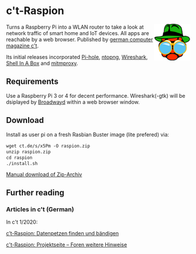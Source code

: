 # c't-Raspion

<img src="files/logo.png" alt="drawing" width="100" align="right">Turns a Raspberry Pi into a WLAN router to take a look at network traffic of smart home and IoT devices. All apps are reachable by a web browser. Published by [german computer magazine c't](https://ct.de/).

Its initial releases incorporated [Pi-hole](https://pi-hole.net/), [ntopng](https://www.ntop.org/products/traffic-analysis/ntop/), [Wireshark](https://www.wireshark.org/), [Shell In A Box](https://github.com/shellinabox/shellinabox) and [mitmproxy](https://mitmproxy.org/).

## Requirements

Use a Raspberry Pi 3 or 4 for decent performance. Wireshark(-gtk) will be dsiplayed by [Broadwayd](https://developer.gnome.org/gtk3/stable/broadwayd.html) within a web browser window.

## Download

Install as user pi on a fresh Rasbian Buster image (lite prefered) via:

```
wget ct.de/s/x5Pm -O raspion.zip 
unzip raspion.zip
cd raspion
./install.sh
```

[Manual download of Zip-Archiv](https://ct.de/projekte/ctraspion/raspion.zip)

## Further reading

### Articles in c't (German)

In c't 1/2020:

[c’t-Raspion: Datenpetzen finden und bändigen](https://ct.de/-2805710)

[c't-Raspion: Projektseite – Foren weitere Hinweise](https://www.heise.de/ct/artikel/c-t-Raspion-Projektseite-4606645.html)
